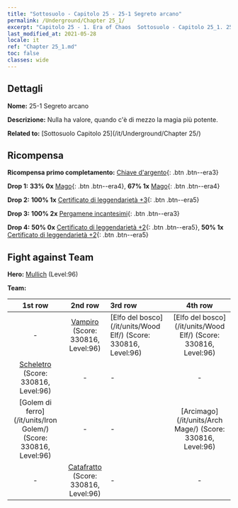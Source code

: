 ```yaml
---
title: "Sottosuolo - Capitolo 25 - 25-1 Segreto arcano"
permalink: /Underground/Chapter 25_1/
excerpt: "Capitolo 25 - 1. Era of Chaos  Sottosuolo - Capitolo 25_1. 25-1 Segreto arcano"
last_modified_at: 2021-05-28
locale: it
ref: "Chapter 25_1.md"
toc: false
classes: wide
---
```


## Dettagli

 **Nome:** 25-1 Segreto arcano

 **Descrizione:** Nulla ha valore, quando c'è di mezzo la magia più potente.

 **Related to:** [Sottosuolo Capitolo 25](/it/Underground/Chapter 25/)

## Ricompensa

 **Ricompensa primo completamento:** [Chiave d'argento](/ItemsIT/con_693/){: .btn .btn--era3}

 **Drop 1:** **33% 0x** [Mago](/ItemsIT/unt_238/){: .btn .btn--era4}, **67% 1x** [Mago](/ItemsIT/unt_238/){: .btn .btn--era4}

 **Drop 2:** **100% 1x** [Certificato di leggendarietà +3](/ItemsIT/mat_88/){: .btn .btn--era5}

 **Drop 3:** **100% 2x** [Pergamene incantesimi](/ItemsIT/con_694/){: .btn .btn--era3}

 **Drop 4:** **50% 0x** [Certificato di leggendarietà +2](/ItemsIT/mat_81/){: .btn .btn--era5}, **50% 1x** [Certificato di leggendarietà +2](/ItemsIT/mat_81/){: .btn .btn--era5}


## Fight against Team
 **Hero:** [Mullich](/it/heroes/Mullich/) (Level:96)

 **Team:**


  | 1st row | 2nd row | 3rd row | 4th row |
  |:----:|:----:|:----|:----:|
  | - | [Vampiro](/it/units/Vampire/) (Score: 330816, Level:96)  | [Elfo del bosco](/it/units/Wood Elf/) (Score: 330816, Level:96)  | [Elfo del bosco](/it/units/Wood Elf/) (Score: 330816, Level:96)  |
  | [Scheletro](/it/units/Skeleton/) (Score: 330816, Level:96)  | - | - | - |
  | [Golem di ferro](/it/units/Iron Golem/) (Score: 330816, Level:96)  | - | - | [Arcimago](/it/units/Arch Mage/) (Score: 330816, Level:96)  |
  | - | [Catafratto](/it/units/Cavalier/) (Score: 330816, Level:96)  | - | - |


